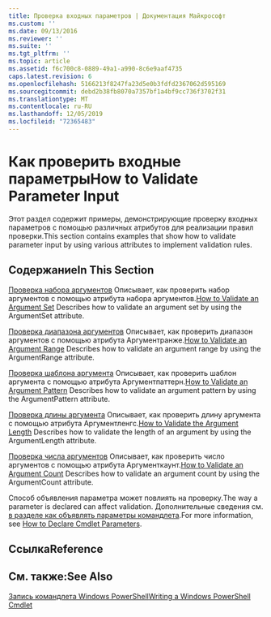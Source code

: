 ```yaml
---
title: Проверка входных параметров | Документация Майкрософт
ms.custom: ''
ms.date: 09/13/2016
ms.reviewer: ''
ms.suite: ''
ms.tgt_pltfrm: ''
ms.topic: article
ms.assetid: f6c700c8-0889-49a1-a990-8c6e9aaf4735
caps.latest.revision: 6
ms.openlocfilehash: 5166213f8247fa23d5e0b3fdfd2367062d595169
ms.sourcegitcommit: debd2b38fb8070a7357bf1a4bf9cc736f3702f31
ms.translationtype: MT
ms.contentlocale: ru-RU
ms.lasthandoff: 12/05/2019
ms.locfileid: "72365483"
---
```

# <a name="how-to-validate-parameter-input"></a><span data-ttu-id="1a425-102">Как проверить входные параметры</span><span class="sxs-lookup"><span data-stu-id="1a425-102">How to Validate Parameter Input</span></span>

<span data-ttu-id="1a425-103">Этот раздел содержит примеры, демонстрирующие проверку входных параметров с помощью различных атрибутов для реализации правил проверки.</span><span class="sxs-lookup"><span data-stu-id="1a425-103">This section contains examples that show how to validate parameter input by using various attributes to implement validation rules.</span></span>

## <a name="in-this-section"></a><span data-ttu-id="1a425-104">Содержание</span><span class="sxs-lookup"><span data-stu-id="1a425-104">In This Section</span></span>

<span data-ttu-id="1a425-105">[Проверка набора аргументов](./how-to-validate-an-argument-set.md) Описывает, как проверить набор аргументов с помощью атрибута набора аргументов.</span><span class="sxs-lookup"><span data-stu-id="1a425-105">[How to Validate an Argument Set](./how-to-validate-an-argument-set.md) Describes how to validate an argument set by using the ArgumentSet attribute.</span></span>

<span data-ttu-id="1a425-106">[Проверка диапазона аргументов](./how-to-validate-an-argument-range.md) Описывает, как проверить диапазон аргументов с помощью атрибута Аргументранже.</span><span class="sxs-lookup"><span data-stu-id="1a425-106">[How to Validate an Argument Range](./how-to-validate-an-argument-range.md) Describes how to validate an argument range by using the ArgumentRange attribute.</span></span>

<span data-ttu-id="1a425-107">[Проверка шаблона аргумента](./how-to-validate-an-argument-pattern.md) Описывает, как проверить шаблон аргумента с помощью атрибута Аргументпаттерн.</span><span class="sxs-lookup"><span data-stu-id="1a425-107">[How to Validate an Argument Pattern](./how-to-validate-an-argument-pattern.md) Describes how to validate an argument pattern by using the ArgumentPattern attribute.</span></span>

<span data-ttu-id="1a425-108">[Проверка длины аргумента](./how-to-validate-the-argument-length.md) Описывает, как проверить длину аргумента с помощью атрибута Аргументленгс.</span><span class="sxs-lookup"><span data-stu-id="1a425-108">[How to Validate the Argument Length](./how-to-validate-the-argument-length.md) Describes how to validate the length of an argument by using the ArgumentLength attribute.</span></span>

<span data-ttu-id="1a425-109">[Проверка числа аргументов](./how-to-validate-an-argument-count.md) Описывает, как проверить число аргументов с помощью атрибута Аргументкаунт.</span><span class="sxs-lookup"><span data-stu-id="1a425-109">[How to Validate an Argument Count](./how-to-validate-an-argument-count.md) Describes how to validate an argument count by using the ArgumentCount attribute.</span></span>

<span data-ttu-id="1a425-110">Способ объявления параметра может повлиять на проверку.</span><span class="sxs-lookup"><span data-stu-id="1a425-110">The way a parameter is declared can affect validation.</span></span> <span data-ttu-id="1a425-111">Дополнительные сведения см. [в разделе как объявлять параметры командлета](./how-to-declare-cmdlet-parameters.md).</span><span class="sxs-lookup"><span data-stu-id="1a425-111">For more information, see [How to Declare Cmdlet Parameters](./how-to-declare-cmdlet-parameters.md).</span></span>

## <a name="reference"></a><span data-ttu-id="1a425-112">Ссылка</span><span class="sxs-lookup"><span data-stu-id="1a425-112">Reference</span></span>

## <a name="see-also"></a><span data-ttu-id="1a425-113">См. также:</span><span class="sxs-lookup"><span data-stu-id="1a425-113">See Also</span></span>

[<span data-ttu-id="1a425-114">Запись командлета Windows PowerShell</span><span class="sxs-lookup"><span data-stu-id="1a425-114">Writing a Windows PowerShell Cmdlet</span></span>](./writing-a-windows-powershell-cmdlet.md)
